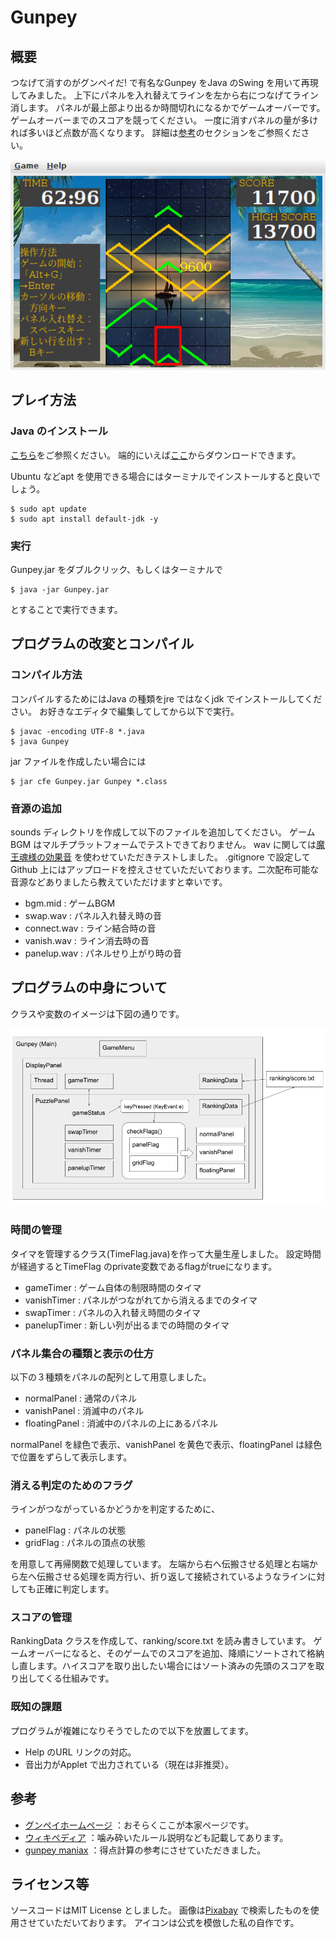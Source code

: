 # Gunpey

## 概要

つなげて消すのがグンペイだ! で有名なGunpey をJava のSwing を用いて再現してみました。
上下にパネルを入れ替えてラインを左から右につなげてライン消します。
パネルが最上部より出るか時間切れになるかでゲームオーバーです。
ゲームオーバーまでのスコアを競ってください。
一度に消すパネルの量が多ければ多いほど点数が高くなります。
詳細は[参考](https://github.com/kimushun1101/gunpey#参考)のセクションをご参照ください。

![Playing Image](imgs/playingImg.png)

## プレイ方法

### Java のインストール

[こちら](https://www.java.com/ja/download/help/download_options.html)をご参照ください。
端的にいえば[ここ](https://www.java.com/ja/download/manual.jsp)からダウンロードできます。

Ubuntu などapt を使用できる場合にはターミナルでインストールすると良いでしょう。
```
$ sudo apt update
$ sudo apt install default-jdk -y
```

### 実行

Gunpey.jar をダブルクリック、もしくはターミナルで
```
$ java -jar Gunpey.jar
```
とすることで実行できます。

## プログラムの改変とコンパイル

### コンパイル方法

コンパイルするためにはJava の種類をjre ではなくjdk でインストールしてください。
お好きなエディタで編集してしてから以下で実行。
```
$ javac -encoding UTF-8 *.java
$ java Gunpey
```
jar ファイルを作成したい場合には
```
$ jar cfe Gunpey.jar Gunpey *.class
```
### 音源の追加

sounds ディレクトリを作成して以下のファイルを追加してください。
ゲームBGM はマルチプラットフォームでテストできておりません。
wav に関しては[魔王魂様の効果音](https://maou.audio/category/se/) を使わせていただきテストしました。
.gitignore で設定してGithub 上にはアップロードを控えさせていただいております。二次配布可能な音源などありましたら教えていただけますと幸いです。

- bgm.mid : ゲームBGM
- swap.wav : パネル入れ替え時の音
- connect.wav : ライン結合時の音
- vanish.wav : ライン消去時の音
- panelup.wav : パネルせり上がり時の音


## プログラムの中身について

クラスや変数のイメージは下図の通りです。

![Class Structure](imgs/classStructure.png)
<!-- ![Playing Image](imgs/playingImg.png) -->

### 時間の管理 

タイマを管理するクラス(TimeFlag.java)を作って大量生産しました。
設定時間が経過するとTimeFlag のprivate変数であるflagがtrueになります。
- gameTimer : ゲーム自体の制限時間のタイマ
- vanishTimer : パネルがつながれてから消えるまでのタイマ
- swapTimer : パネルの入れ替え時間のタイマ
- panelupTimer : 新しい列が出るまでの時間のタイマ

### パネル集合の種類と表示の仕方 

以下の３種類をパネルの配列として用意しました。

- normalPanel : 通常のパネル
- vanishPanel : 消滅中のパネル
- floatingPanel : 消滅中のパネルの上にあるパネル

normalPanel を緑色で表示、vanishPanel を黄色で表示、floatingPanel は緑色で位置をずらして表示します。


### 消える判定のためのフラグ 

ラインがつながっているかどうかを判定するために、

- panelFlag : パネルの状態
- gridFlag : パネルの頂点の状態

を用意して再帰関数で処理しています。
左端から右へ伝搬させる処理と右端から左へ伝搬させる処理を両方行い、折り返して接続されているようなラインに対しても正確に判定します。

### スコアの管理

RankingData クラスを作成して、ranking/score.txt を読み書きしています。
ゲームオーバーになると、そのゲームでのスコアを追加、降順にソートされて格納し直します。ハイスコアを取り出したい場合にはソート済みの先頭のスコアを取り出してくる仕組みです。


### 既知の課題

プログラムが複雑になりそうでしたので以下を放置してます。

- Help のURL リンクの対応。
- 音出力がApplet で出力されている（現在は非推奨）。

## 参考

- [グンペイホームページ](http://www.bandaigames.channel.or.jp/list/gunpey/ )
：おそらくここが本家ページです。
- [ウィキペディア](http://ja.wikipedia.org/wiki/GUNPEY)
：噛み砕いたルール説明なども記載してあります。
- [gunpey maniax](http://www.asahi-net.or.jp/~VG5M-OBT/gunpey_maniax.html )
：得点計算の参考にさせていただきました。

## ライセンス等

ソースコードはMIT License としました。
画像は[Pixabay](https://pixabay.com/ja/service/license/) で検索したものを使用させていただいております。
アイコンは公式を模倣した私の自作です。